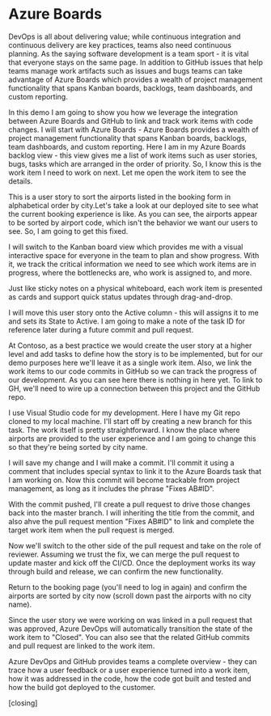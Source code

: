 
# Azure Boards

DevOps is all about delivering value; while continuous integration and continuous delivery are key practices, teams also need continuous planning. As the saying software development is a team sport - it is vital that everyone stays on the same page. In addition to GitHub issues that help teams manage work artifacts such as issues and bugs teams can take advantage of Azure Boards which provides a wealth of project management functionality that spans Kanban boards, backlogs, team dashboards, and custom reporting. 

In this demo I am going to show you how we leverage the integration between Azure Boards and GitHub to link and track work items with code changes. I will start with Azure Boards - Azure Boards  provides a wealth of project management functionality that spans Kanban boards, backlogs, team dashboards, and custom reporting. Here I am in my Azure Boards backlog view - this view gives me a list of work items such as user stories, bugs, tasks which are arranged in the order of priority. So, I know this is the work item I need to work on next. Let me open the work item to see the details. 

This is a user story to sort the airports listed in the booking form in alphabetical order by city.Let's take a look at our deployed site to see what the current booking experience is like. As you can see, the airports appear to be sorted by airport code, which isn't the behavior we want our users to see. So, I am going to get this fixed.

I will switch to the Kanban board view which provides me with a visual interactive space for everyone in the team to plan and show progress. With it, we track the critical information we need to see which work items are in progress, where the bottlenecks are, who work is assigned to, and more.

Just like sticky notes on a physical whiteboard, each work item is presented as cards and support quick status updates through drag-and-drop. 

I will move this user story onto the Active column - this will assigns it to me and sets its State to Active. I am going to make a note of the task ID for reference later during a future commit and pull request.

At Contoso, as a best practice we would create the user story at a higher level and add tasks to define how the story is to be implemented, but for our demo purposes here we'll leave it as a single work item. Also, we link the work items to our code commits in GitHub so we can track the progress of our development. As you can see here there is nothing in here yet. To link to GH,  we'll need to wire up a connection between this project and the GitHub repo.

I use Visual Studio code for my development. Here I have my Git repo cloned to my local machine. I'll start off by creating a new branch for this task. The work itself is pretty straightforward. I know the place where airports are provided to the user experience and I am going to change this so that they're being sorted by city name.

I will save my change and I will make a commit. I'll commit it using a comment that includes special syntax to link it to the Azure Boards task that I am working on. Now this commit will become trackable from project management, as long as it includes the phrase "Fixes AB#ID".

With the commit pushed, I'll create a pull request to drive those changes back into the master branch. I will inheriting the title from the commit, and also ahve the pull request mention "Fixes AB#ID" to link and complete the target work item when the pull request is merged.

Now we'll switch to the other side of the pull request and take on the role of reviewer. Assuming we trust the fix, we can merge the pull request to update master and kick off the CI/CD. Once the deployment works its way through build and release, we can confirm the new functionality. 

Return to the booking page (you'll need to log in again) and confirm the airports are sorted by city now (scroll down past the airports with no city name).

Since the user story we were working on was linked in a pull request that was approved, Azure DevOps will automatically transition the state of the work item to "Closed". You can also see that the related GitHub commits and pull request are linked to the work item.

Azure DevOps and GitHub provides teams a complete overview - they can trace how a user feedback or a user experience turned into a work item, how it was addressed in the code, how the code got built and tested and how the build got deployed to the customer. 

[closing]
